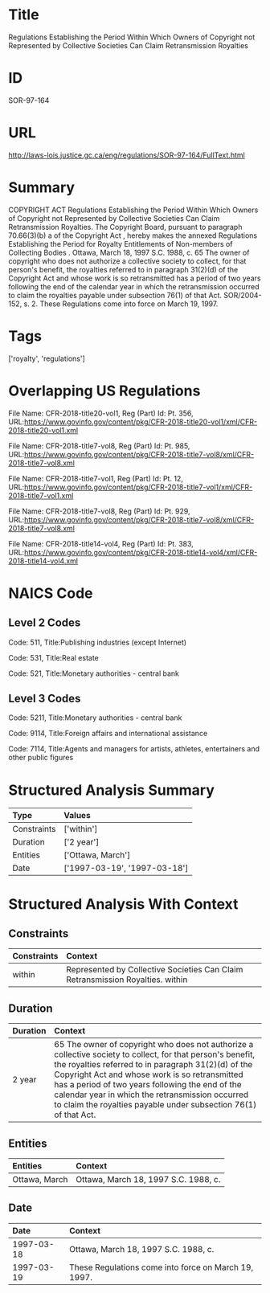 # Title
Regulations Establishing the Period Within Which Owners of Copyright not Represented by Collective Societies Can Claim Retransmission Royalties


# ID
SOR-97-164

# URL
http://laws-lois.justice.gc.ca/eng/regulations/SOR-97-164/FullText.html


# Summary
COPYRIGHT ACT Regulations Establishing the Period Within Which Owners of Copyright not Represented by Collective Societies Can Claim Retransmission Royalties.
The Copyright Board, pursuant to paragraph 70.66(3)(b) a  of the  Copyright Act , hereby makes the annexed  Regulations Establishing the Period for Royalty Entitlements of Non-members of Collecting Bodies .
Ottawa, March 18, 1997 S.C. 1988, c.
65 The owner of copyright who does not authorize a collective society to collect, for that person's benefit, the royalties referred to in paragraph 31(2)(d) of the  Copyright Act  and whose work is so retransmitted has a period of two years following the end of the calendar year in which the retransmission occurred to claim the royalties payable under subsection 76(1) of that Act. SOR/2004-152, s.
2. These Regulations come into force on March 19, 1997.


# Tags
['royalty', 'regulations']


# Overlapping US Regulations
File Name: CFR-2018-title20-vol1, Reg (Part) Id: Pt. 356, URL:https://www.govinfo.gov/content/pkg/CFR-2018-title20-vol1/xml/CFR-2018-title20-vol1.xml

File Name: CFR-2018-title7-vol8, Reg (Part) Id: Pt. 985, URL:https://www.govinfo.gov/content/pkg/CFR-2018-title7-vol8/xml/CFR-2018-title7-vol8.xml

File Name: CFR-2018-title7-vol1, Reg (Part) Id: Pt. 12, URL:https://www.govinfo.gov/content/pkg/CFR-2018-title7-vol1/xml/CFR-2018-title7-vol1.xml

File Name: CFR-2018-title7-vol8, Reg (Part) Id: Pt. 929, URL:https://www.govinfo.gov/content/pkg/CFR-2018-title7-vol8/xml/CFR-2018-title7-vol8.xml

File Name: CFR-2018-title14-vol4, Reg (Part) Id: Pt. 383, URL:https://www.govinfo.gov/content/pkg/CFR-2018-title14-vol4/xml/CFR-2018-title14-vol4.xml




# NAICS Code
## Level 2 Codes
Code: 511, Title:Publishing industries (except Internet)

Code: 531, Title:Real estate

Code: 521, Title:Monetary authorities - central bank




## Level 3 Codes
Code: 5211, Title:Monetary authorities - central bank

Code: 9114, Title:Foreign affairs and international assistance

Code: 7114, Title:Agents and managers for artists, athletes, entertainers and other public figures







# Structured Analysis Summary
| Type        | Values                       |
|:------------|:-----------------------------|
| Constraints | ['within']                   |
| Duration    | ['2 year']                   |
| Entities    | ['Ottawa, March']            |
| Date        | ['1997-03-19', '1997-03-18'] |


# Structured Analysis With Context
 


## Constraints
| Constraints   | Context                                                                        |
|:--------------|:-------------------------------------------------------------------------------|
| within        | Represented by Collective Societies Can Claim Retransmission Royalties. within |


## Duration
| Duration   | Context                                                                                                                                                                                                                                                                                                                                                                                         |
|:-----------|:------------------------------------------------------------------------------------------------------------------------------------------------------------------------------------------------------------------------------------------------------------------------------------------------------------------------------------------------------------------------------------------------|
| 2 year     | 65 The owner of copyright who does not authorize a collective society to collect, for that person's benefit, the royalties referred to in paragraph 31(2)(d) of the  Copyright Act  and whose work is so retransmitted has a period of two years following the end of the calendar year in which the retransmission occurred to claim the royalties payable under subsection 76(1) of that Act. |


## Entities
| Entities      | Context                               |
|:--------------|:--------------------------------------|
| Ottawa, March | Ottawa, March  18, 1997 S.C. 1988, c. |


## Date
| Date       | Context                                              |
|:-----------|:-----------------------------------------------------|
| 1997-03-18 | Ottawa, March 18, 1997 S.C. 1988, c.                 |
| 1997-03-19 | These Regulations come into force on March 19, 1997. |


